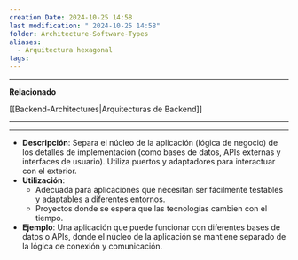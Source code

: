 ```yaml
---
creation Date: 2024-10-25 14:58
last modification: " 2024-10-25 14:58"
folder: Architecture-Software-Types
aliases:
  - Arquitectura hexagonal
tags:
---
```

___
**Relacionado**

[[Backend-Architectures|Arquitecturas de Backend]]
___

___
- **Descripción**: Separa el núcleo de la aplicación (lógica de negocio) de los detalles de implementación (como bases de datos, APIs externas y interfaces de usuario). Utiliza puertos y adaptadores para interactuar con el exterior.
- **Utilización**:
    - Adecuada para aplicaciones que necesitan ser fácilmente testables y adaptables a diferentes entornos.
    - Proyectos donde se espera que las tecnologías cambien con el tiempo.
- **Ejemplo**: Una aplicación que puede funcionar con diferentes bases de datos o APIs, donde el núcleo de la aplicación se mantiene separado de la lógica de conexión y comunicación.